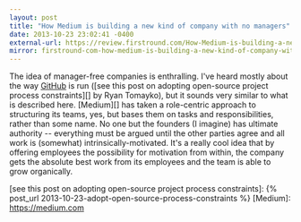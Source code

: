 ```yaml
---
layout: post
title: "How Medium is building a new kind of company with no managers"
date: 2013-10-23 23:02:41 -0400
external-url: https://review.firstround.com/How-Medium-is-building-a-new-kind-of-company-with-no-managers
mirror: firstround-com-how-medium-is-building-a-new-kind-of-company-with-no-managers.txt
---
```


The idea of manager-free companies is enthralling. I've heard mostly about the
way [GitHub][] is run ([see this post on adopting open-source project process
constraints][] by Ryan Tomayko), but it sounds very similar to what is described
here. [Medium][] has taken a role-centric approach to structuring its teams,
yes, but bases them on tasks and responsibilities, rather than some name. No one
but the founders (I imagine) has ultimate authority -- everything must be argued
until the other parties agree and all work is (somewhat)
intrinsically-motivated. It's a really cool idea that by offering employees the
possibility for motivation from within, the company gets the absolute best work
from its employees and the team is able to grow organically.

[GitHub]: https://github.com
[see this post on adopting open-source project process constraints]: {% post_url 2013-10-23-adopt-open-source-process-constraints %}
[Medium]: https://medium.com
